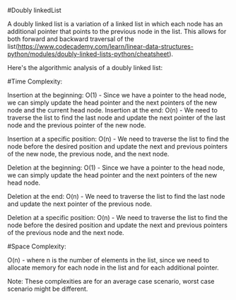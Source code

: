 #Doubly linkedList

A doubly linked list is a variation of a linked list in which each node has an additional pointer that points to the previous node in the list. This allows for both forward and backward traversal of the list(https://www.codecademy.com/learn/linear-data-structures-python/modules/doubly-linked-lists-python/cheatsheet).

Here's the algorithmic analysis of a doubly linked list:

#Time Complexity:

Insertion at the beginning: O(1) - Since we have a pointer to the head node, we can simply update the head pointer and the next pointers of the new node and the current head node.
Insertion at the end: O(n) - We need to traverse the list to find the last node and update the next pointer of the last node and the previous pointer of the new node.

Insertion at a specific position: O(n) - We need to traverse the list to find the node before the desired position and update the next and previous pointers of the new node, the previous node, and the next node.

Deletion at the beginning: O(1) - Since we have a pointer to the head node, we can simply update the head pointer and the next pointers of the new head node.

Deletion at the end: O(n) - We need to traverse the list to find the last node and update the next pointer of the previous node.

Deletion at a specific position: O(n) - We need to traverse the list to find the node before the desired position and update the next and previous pointers of the previous node and the next node.

#Space Complexity:

O(n) - where n is the number of elements in the list, since we need to allocate memory for each node in the list and for each additional pointer.

Note: These complexities are for an average case scenario, worst case scenario might be different.




